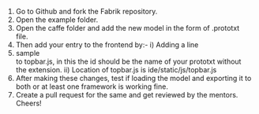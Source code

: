 1) Go to Github and fork the Fabrik repository.
2) Open the example folder.
3) Open the caffe folder and add the new model in the form of .prototxt file.
4) Then add your entry to the frontend by:-
i) Adding a line <li><ModelElement importNet={this.props.importNet} framework="caffe" id="sample">sample</ModelElement></li> to topbar.js, in this the id should be the name of your prototxt without the extension.
ii) Location of topbar.js is ide/static/js/topbar.js 
5) After making these changes, test if loading the model and exporting it to both or at least one framework is working fine.
6) Create a pull request for the same and get reviewed by the mentors.
Cheers!